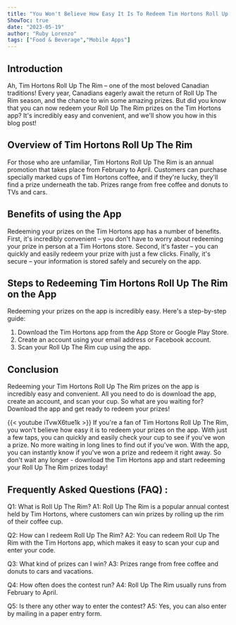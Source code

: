 ```yaml
---
title: "You Won't Believe How Easy It Is To Redeem Tim Hortons Roll Up The Rim On The App!"
ShowToc: true 
date: "2023-05-19"
author: "Ruby Lorenzo" 
tags: ["Food & Beverage","Mobile Apps"]
---
```

## Introduction 

Ah, Tim Hortons Roll Up The Rim – one of the most beloved Canadian traditions! Every year, Canadians eagerly await the return of Roll Up The Rim season, and the chance to win some amazing prizes. But did you know that you can now redeem your Roll Up The Rim prizes on the Tim Hortons app? It's incredibly easy and convenient, and we'll show you how in this blog post! 

## Overview of Tim Hortons Roll Up The Rim

For those who are unfamiliar, Tim Hortons Roll Up The Rim is an annual promotion that takes place from February to April. Customers can purchase specially marked cups of Tim Hortons coffee, and if they're lucky, they'll find a prize underneath the tab. Prizes range from free coffee and donuts to TVs and cars. 

## Benefits of using the App 

Redeeming your prizes on the Tim Hortons app has a number of benefits. First, it's incredibly convenient – you don't have to worry about redeeming your prize in person at a Tim Hortons store. Second, it's faster – you can quickly and easily redeem your prize with just a few clicks. Finally, it's secure – your information is stored safely and securely on the app. 

## Steps to Redeeming Tim Hortons Roll Up The Rim on the App

Redeeming your prizes on the app is incredibly easy. Here's a step-by-step guide: 

1. Download the Tim Hortons app from the App Store or Google Play Store. 
2. Create an account using your email address or Facebook account. 
3. Scan your Roll Up The Rim cup using the app. 

## Conclusion 

Redeeming your Tim Hortons Roll Up The Rim prizes on the app is incredibly easy and convenient. All you need to do is download the app, create an account, and scan your cup. So what are you waiting for? Download the app and get ready to redeem your prizes!

{{< youtube iTvwX6tue1k >}} 
If you're a fan of Tim Hortons Roll Up The Rim, you won't believe how easy it is to redeem your prizes on the app. With just a few taps, you can quickly and easily check your cup to see if you've won a prize. No more waiting in long lines to find out if you've won. With the app, you can instantly know if you've won a prize and redeem it right away. So don't wait any longer - download the Tim Hortons app and start redeeming your Roll Up The Rim prizes today!

## Frequently Asked Questions (FAQ) :
Q1: What is Roll Up The Rim?
A1: Roll Up The Rim is a popular annual contest held by Tim Hortons, where customers can win prizes by rolling up the rim of their coffee cup.

Q2: How can I redeem Roll Up The Rim?
A2: You can redeem Roll Up The Rim with the Tim Hortons app, which makes it easy to scan your cup and enter your code.

Q3: What kind of prizes can I win?
A3: Prizes range from free coffee and donuts to cars and vacations.

Q4: How often does the contest run?
A4: Roll Up The Rim usually runs from February to April.

Q5: Is there any other way to enter the contest?
A5: Yes, you can also enter by mailing in a paper entry form.


